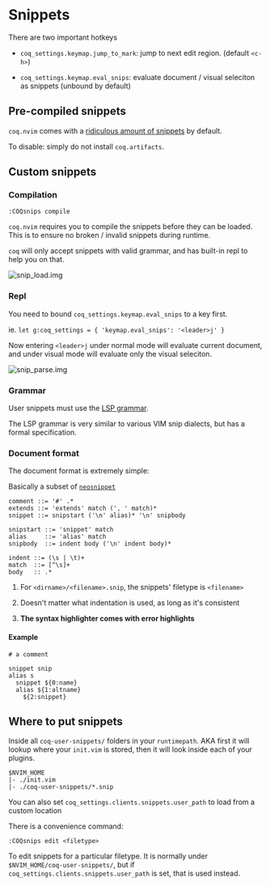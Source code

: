 # Snippets

There are two important hotkeys

- `coq_settings.keymap.jump_to_mark`: jump to next edit region. (default `<c-h>`)

- `coq_settings.keymap.eval_snips`: evaluate document / visual seleciton as snippets (unbound by default)

## Pre-compiled snippets

`coq.nvim` comes with a [ridiculous amount of snippets](https://raw.githubusercontent.com/ms-jpq/coq.artifacts/artifacts/coq%2Bsnippets.json) by default.

To disable: simply do not install `coq.artifacts`.

## Custom snippets

### Compilation

```viml
:COQsnips compile
```

`coq.nvim` requires you to compile the snippets before they can be loaded. This is to ensure no broken / invalid snippets during runtime.

`coq` will only accept snippets with valid grammar, and has built-in repl to help you on that.

![snip_load.img](https://raw.githubusercontent.com/ms-jpq/coq.artifacts/artifacts/preview/snip_load.gif)

### Repl

You need to bound `coq_settings.keymap.eval_snips` to a key first.

ie. `let g:coq_settings = { 'keymap.eval_snips': '<leader>j' }`

Now entering `<leader>j` under normal mode will evaluate current document, and under visual mode will evaluate only the visual seleciton.

![snip_parse.img](https://raw.githubusercontent.com/ms-jpq/coq.artifacts/artifacts/preview/snip_parse.gif)

### Grammar

User snippets must use the [LSP grammar](https://github.com/microsoft/language-server-protocol/blob/main/snippetSyntax.md).

The LSP grammar is very similar to various VIM snip dialects, but has a formal specification.

### Document format

The document format is extremely simple:

Basically a subset of [`neosnippet`](https://github.com/Shougo/neosnippet.vim)

```ebnf
comment ::= '#' .*
extends ::= 'extends' match (', ' match)*
snippet ::= snipstart ('\n' alias)* '\n' snipbody

snipstart ::= 'snippet' match
alias     ::= 'alias' match
snipbody  ::= indent body ('\n' indent body)*

indent ::= (\s | \t)+
match  ::= [^\s]+
body   :: .*
```

1. For `<dirname>/<filename>.snip`, the snippets' filetype is `<filename>`

2. Doesn't matter what indentation is used, as long as it's consistent

3. **The syntax highlighter comes with error highlights**

#### Example

```vim-snippet
# a comment

snippet snip
alias s
  snippet ${0:name}
  alias ${1:altname}
    ${2:snippet}

```

## Where to put snippets

Inside all `coq-user-snippets/` folders in your `runtimepath`. AKA first it will lookup where your `init.vim` is stored, then it will look inside each of your plugins.

```text
$NVIM_HOME
|- ./init.vim
|- ./coq-user-snippets/*.snip
```

You can also set `coq_settings.clients.snippets.user_path` to load from a custom location

There is a convenience command:

```viml
:COQsnips edit <filetype>
```

To edit snippets for a particular filetype. It is normally under `$NVIM_HOME/coq-user-snippets/`, but if `coq_settings.clients.snippets.user_path` is set, that is used instead.
